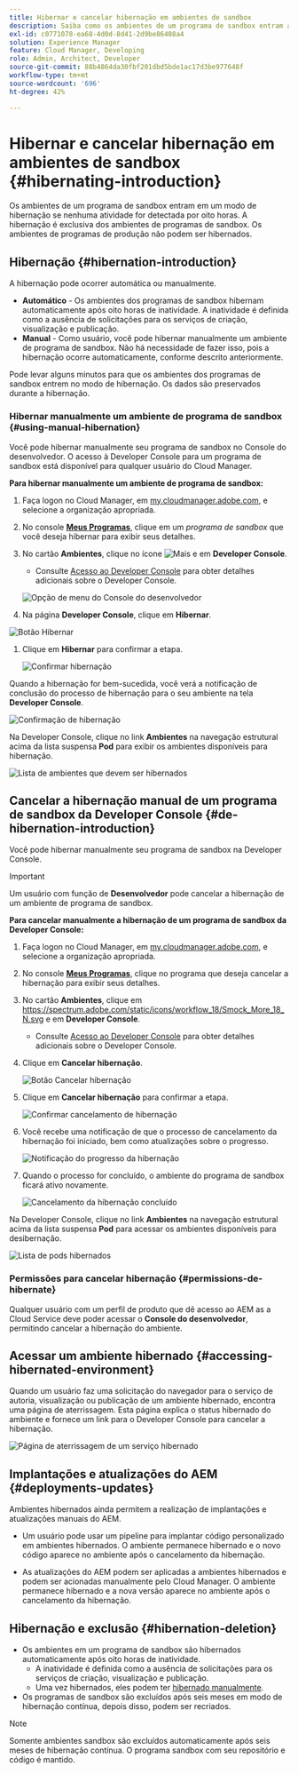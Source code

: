 ```yaml
---
title: Hibernar e cancelar hibernação em ambientes de sandbox
description: Saiba como os ambientes de um programa de sandbox entram automaticamente em um modo de hibernação e como você pode removê-los.
exl-id: c0771078-ea68-4d0d-8d41-2d9be86408a4
solution: Experience Manager
feature: Cloud Manager, Developing
role: Admin, Architect, Developer
source-git-commit: 88b4864da30fbf201dbd5bde1ac17d3be977648f
workflow-type: tm+mt
source-wordcount: '696'
ht-degree: 42%

---
```



# Hibernar e cancelar hibernação em ambientes de sandbox {#hibernating-introduction}

Os ambientes de um programa de sandbox entram em um modo de hibernação se nenhuma atividade for detectada por oito horas. A hibernação é exclusiva dos ambientes de programas de sandbox. Os ambientes de programas de produção não podem ser hibernados.

## Hibernação {#hibernation-introduction}

A hibernação pode ocorrer automática ou manualmente.

* **Automático** - Os ambientes dos programas de sandbox hibernam automaticamente após oito horas de inatividade. A inatividade é definida como a ausência de solicitações para os serviços de criação, visualização e publicação.
* **Manual** - Como usuário, você pode hibernar manualmente um ambiente de programa de sandbox. Não há necessidade de fazer isso, pois a hibernação ocorre automaticamente, conforme descrito anteriormente.

Pode levar alguns minutos para que os ambientes dos programas de sandbox entrem no modo de hibernação. Os dados são preservados durante a hibernação.

### Hibernar manualmente um ambiente de programa de sandbox {#using-manual-hibernation}

Você pode hibernar manualmente seu programa de sandbox no Console do desenvolvedor. O acesso à Developer Console para um programa de sandbox está disponível para qualquer usuário do Cloud Manager.

**Para hibernar manualmente um ambiente de programa de sandbox:**

1. Faça logon no Cloud Manager, em [my.cloudmanager.adobe.com](https://my.cloudmanager.adobe.com/), e selecione a organização apropriada.

1. No console **[Meus Programas](/help/implementing/cloud-manager/navigation.md#my-programs)**, clique em um *programa de sandbox* que você deseja hibernar para exibir seus detalhes.

1. No cartão **Ambientes**, clique no ícone ![Mais](https://spectrum.adobe.com/static/icons/workflow_18/Smock_More_18_N.svg) e em **Developer Console**.

   * Consulte [Acesso ao Developer Console](/help/implementing/cloud-manager/manage-environments.md#accessing-developer-console) para obter detalhes adicionais sobre o Developer Console.

   ![Opção de menu do Console do desenvolvedor](/help/implementing/cloud-manager/assets/developer-console-menu-option.png)

1. Na página **Developer Console**, clique em **Hibernar**.

<!-- UPDATE THESE SCREENSHOTS WHEN NEW AEM DEVELOPER CONSOLE UI IS RELEASED. AS OF OCTOBER 14, 2024, NEW UI IS STILL IN BETA -->

![Botão Hibernar](assets/hibernate-1.png)

1. Clique em **Hibernar** para confirmar a etapa.

   ![Confirmar hibernação](assets/hibernate-2.png)

Quando a hibernação for bem-sucedida, você verá a notificação de conclusão do processo de hibernação para o seu ambiente na tela **Developer Console**.

![Confirmação de hibernação](assets/hibernate-4.png)

Na Developer Console, clique no link **Ambientes** na navegação estrutural acima da lista suspensa **Pod** para exibir os ambientes disponíveis para hibernação.

![Lista de ambientes que devem ser hibernados](assets/hibernate-1b.png)

## Cancelar a hibernação manual de um programa de sandbox da Developer Console {#de-hibernation-introduction}

Você pode hibernar manualmente seu programa de sandbox na Developer Console.

>[!IMPORTANT]
>
>Um usuário com função de **Desenvolvedor** pode cancelar a hibernação de um ambiente de programa de sandbox.

**Para cancelar manualmente a hibernação de um programa de sandbox da Developer Console:**

1. Faça logon no Cloud Manager, em [my.cloudmanager.adobe.com](https://my.cloudmanager.adobe.com/), e selecione a organização apropriada.

1. No console **[Meus Programas](/help/implementing/cloud-manager/navigation.md#my-programs)**, clique no programa que deseja cancelar a hibernação para exibir seus detalhes.

1. No cartão **Ambientes**, clique em https://spectrum.adobe.com/static/icons/workflow_18/Smock_More_18_N.svg e em **Developer Console**.

   * Consulte [Acesso ao Developer Console](/help/implementing/cloud-manager/manage-environments.md#accessing-developer-console) para obter detalhes adicionais sobre o Developer Console.

1. Clique em **Cancelar hibernação**.

   ![Botão Cancelar hibernação](assets/de-hibernation-img1.png)

1. Clique em **Cancelar hibernação** para confirmar a etapa.

   ![Confirmar cancelamento de hibernação](assets/de-hibernation-img2.png)

1. Você recebe uma notificação de que o processo de cancelamento da hibernação foi iniciado, bem como atualizações sobre o progresso.

   ![Notificação do progresso da hibernação](assets/de-hibernation-img3.png)

1. Quando o processo for concluído, o ambiente do programa de sandbox ficará ativo novamente.

   ![Cancelamento da hibernação concluído](assets/de-hibernation-img4.png)

Na Developer Console, clique no link **Ambientes** na navegação estrutural acima da lista suspensa **Pod** para acessar os ambientes disponíveis para desibernação.

![Lista de pods hibernados](assets/de-hibernate-1b.png)

### Permissões para cancelar hibernação {#permissions-de-hibernate}

Qualquer usuário com um perfil de produto que dê acesso ao AEM as a Cloud Service deve poder acessar o **Console do desenvolvedor**, permitindo cancelar a hibernação do ambiente.

## Acessar um ambiente hibernado {#accessing-hibernated-environment}

Quando um usuário faz uma solicitação do navegador para o serviço de autoria, visualização ou publicação de um ambiente hibernado, encontra uma página de aterrissagem. Esta página explica o status hibernado do ambiente e fornece um link para o Developer Console para cancelar a hibernação.

![Página de aterrissagem de um serviço hibernado](assets/de-hibernation-img5.png)

## Implantações e atualizações do AEM {#deployments-updates}

Ambientes hibernados ainda permitem a realização de implantações e atualizações manuais do AEM.

* Um usuário pode usar um pipeline para implantar código personalizado em ambientes hibernados. O ambiente permanece hibernado e o novo código aparece no ambiente após o cancelamento da hibernação.

* As atualizações do AEM podem ser aplicadas a ambientes hibernados e podem ser acionadas manualmente pelo Cloud Manager. O ambiente permanece hibernado e a nova versão aparece no ambiente após o cancelamento da hibernação.

## Hibernação e exclusão {#hibernation-deletion}

* Os ambientes em um programa de sandbox são hibernados automaticamente após oito horas de inatividade.
   * A inatividade é definida como a ausência de solicitações para os serviços de criação, visualização e publicação.
   * Uma vez hibernados, eles podem ter [hibernado manualmente](#de-hibernation-introduction).
* Os programas de sandbox são excluídos após seis meses em modo de hibernação contínua, depois disso, podem ser recriados.

>[!NOTE]
>
>Somente ambientes sandbox são excluídos automaticamente após seis meses de hibernação contínua. O programa sandbox com seu repositório e código é mantido.
